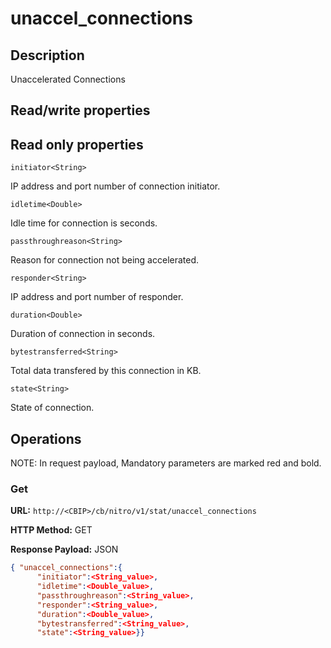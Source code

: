 # unaccel_connections

## Description

Unaccelerated Connections

## Read/write properties

## Read only properties

`initiator<String>`

IP address and port number of connection initiator.

`idletime<Double>`

Idle time for connection is seconds.

`passthroughreason<String>`

Reason for connection not being accelerated.

`responder<String>`

IP address and port number of responder.

`duration<Double>`

Duration of connection in seconds.

`bytestransferred<String>`

Total data transfered by this connection in KB.

`state<String>`

State of connection.

## Operations

NOTE: In request payload, Mandatory parameters are marked red and bold.

### Get

**URL:** `http://<CBIP>/cb/nitro/v1/stat/unaccel_connections`

**HTTP Method:** GET

**Response Payload:** JSON

```json
{ "unaccel_connections":{
      "initiator":<String_value>,
      "idletime":<Double_value>,
      "passthroughreason":<String_value>,
      "responder":<String_value>,
      "duration":<Double_value>,
      "bytestransferred":<String_value>,
      "state":<String_value>}}
```